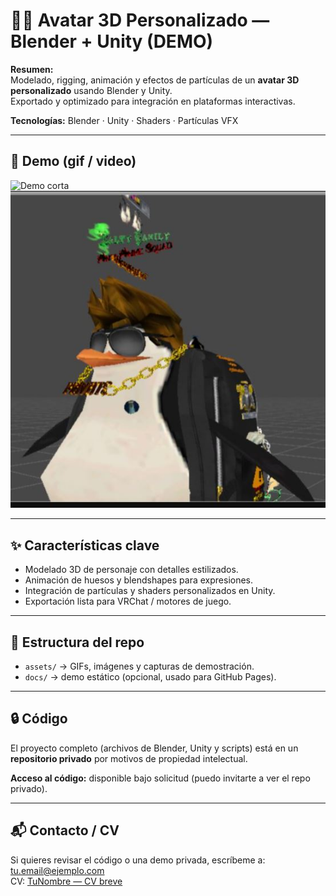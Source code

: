 # 🧑‍🎨 Avatar 3D Personalizado — Blender + Unity (DEMO)

**Resumen:**  
Modelado, rigging, animación y efectos de partículas de un **avatar 3D personalizado** usando Blender y Unity.  
Exportado y optimizado para integración en plataformas interactivas.

**Tecnologías:** Blender · Unity · Shaders · Partículas VFX

---

## 🎥 Demo (gif / video)
![Demo corta](assets/penguingif.gif)
![Captura alternativa](assets/penguinscreenshoot.JPG)



---

## ✨ Características clave
- Modelado 3D de personaje con detalles estilizados.  
- Animación de huesos y blendshapes para expresiones.  
- Integración de partículas y shaders personalizados en Unity.  
- Exportación lista para VRChat / motores de juego.  

---

## 📂 Estructura del repo
- `assets/` → GIFs, imágenes y capturas de demostración.  
- `docs/` → demo estático (opcional, usado para GitHub Pages).  

---

## 🔒 Código
El proyecto completo (archivos de Blender, Unity y scripts) está en un **repositorio privado** por motivos de propiedad intelectual.  

**Acceso al código:** disponible bajo solicitud (puedo invitarte a ver el repo privado).  

---

## 📬 Contacto / CV
Si quieres revisar el código o una demo privada, escríbeme a: tu.email@ejemplo.com  
CV: [TuNombre — CV breve]()
